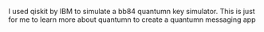 I used qiskit by IBM to simulate a bb84 quantumn key simulator. This is just for me to learn more about quantumn to create a quantumn messaging app

